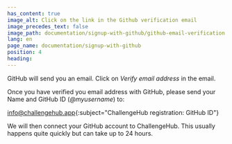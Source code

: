 ```yaml
---
has_content: true
image_alt: Click on the link in the Github verification email
image_precedes_text: false
image_path: documentation/signup-with-github/github-email-verification.jpg
lang: en
page_name: documentation/signup-with-github
position: 4
heading:
---
```


GitHub will send you an email. Click on *Verify email address* in the email.

Once you have verified you email address with GitHub, please send your Name and GitHub ID (_@myusername_) to:

[info@challengehub.app](mailto:info@challengehub.app){:subject="ChallengeHub registration: GitHub ID"}


We will then connect your GitHub account to ChallengeHub. This usually happens quite quickly but can take up to 24 hours.
